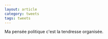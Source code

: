 ```yaml
---
layout: article
category: tweets
tags: tweets 
---
```


Ma pensée politique c'est la tendresse organisée. 
